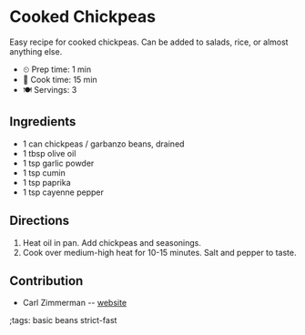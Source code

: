 # Cooked Chickpeas

Easy recipe for cooked chickpeas. Can be added to salads, rice, or almost anything else.

- ⏲ Prep time: 1 min
- 🍳 Cook time: 15 min
- 🍽 Servings: 3

## Ingredients

- 1 can chickpeas / garbanzo beans, drained
- 1 tbsp olive oil
- 1 tsp garlic powder
- 1 tsp cumin
- 1 tsp paprika
- 1 tsp cayenne pepper

## Directions

1. Heat oil in pan. Add chickpeas and seasonings.
2. Cook over medium-high heat for 10-15 minutes. Salt and pepper to taste.

## Contribution

- Carl Zimmerman -- [website](https://codingwithcarl.com)

;tags: basic beans strict-fast
